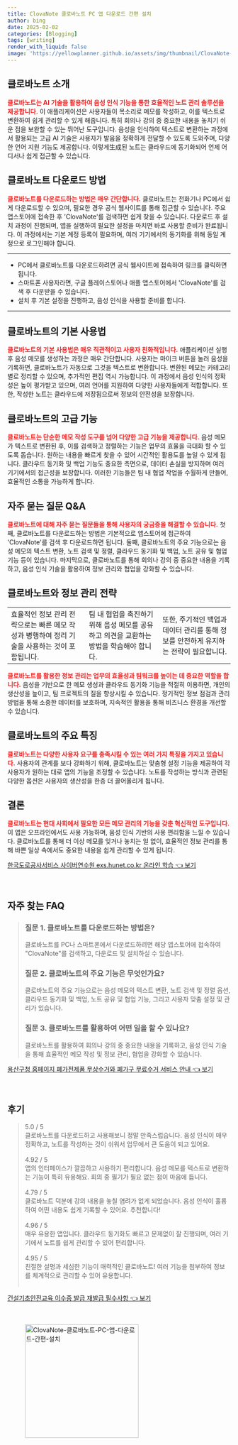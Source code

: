 ```yaml
---
title: ClovaNote 클로바노트 PC 앱 다운로드 간편 설치
author: bing
date: 2025-02-02
categories: [Blogging]
tags: [writing]
render_with_liquid: false
image: 'https://yellowplanner.github.io/assets/img/thumbnail/ClovaNote-클로바노트-PC-앱-다운로드-간편-설치.webp'
---
```



<h2 id='클로바노트_소개'>클로바노트 소개</h2>

<p><b><span style="color: #ee2323;">클로바노트는 AI 기술을 활용하여 음성 인식 기능을 통한 효율적인 노트 관리 솔루션을 제공합니다.</span></b> 이 애플리케이션은 사용자들이 목소리로 메모를 작성하고, 이를 텍스트로 변환하여 쉽게 관리할 수 있게 해줍니다. 특히 회의나 강의 중 중요한 내용을 놓치기 쉬운 점을 보완할 수 있는 뛰어난 도구입니다. 음성을 인식하여 텍스트로 변환하는 과정에서 활용되는 고급 AI 기술은 사용자가 발음을 정확하게 전달할 수 있도록 도와주며, 다양한 언어 지원 기능도 제공합니다. 이렇게生成된 노트는 클라우드에 동기화되어 언제 어디서나 쉽게 접근할 수 있습니다.</p>

<h2 id='클로바노트_다운로드'>클로바노트 다운로드 방법</h2>

<p><b><span style="color: #ee2323;">클로바노트를 다운로드하는 방법은 매우 간단합니다.</span></b> 클로바노트는 전화기나 PC에서 쉽게 다운로드할 수 있으며, 필요한 경우 공식 웹사이트를 통해 접근할 수 있습니다. 주요 앱스토어에 접속한 후 'ClovaNote'를 검색하면 쉽게 찾을 수 있습니다. 다운로드 후 설치 과정이 진행되며, 앱을 실행하여 필요한 설정을 마치면 바로 사용할 준비가 완료됩니다. 이 과정에서는 기본 계정 등록이 필요하며, 여러 기기에서의 동기화를 위해 동일 계정으로 로그인해야 합니다.</p>

<hr />

<ul>
    <li>PC에서 클로바노트를 다운로드하려면 공식 웹사이트에 접속하여 링크를 클릭하면 됩니다.</li>
    <li>스마트폰 사용자라면, 구글 플레이스토어나 애플 앱스토어에서 'ClovaNote'를 검색 후 다운받을 수 있습니다.</li>
    <li>설치 후 기본 설정을 진행하고, 음성 인식을 사용할 준비를 합니다.</li>
</ul>

<hr />

<h2 id='클로바노트_기본_사용법'>클로바노트의 기본 사용법</h2>

<p><b><span style="color: #ee2323;">클로바노트의 기본 사용법은 매우 직관적이고 사용자 친화적입니다.</span></b> 애플리케이션 실행 후 음성 메모를 생성하는 과정은 매우 간단합니다. 사용자는 마이크 버튼을 눌러 음성을 기록하면, 클로바노트가 자동으로 그것을 텍스트로 변환합니다. 변환된 메모는 카테고리별로 정리할 수 있으며, 추가적인 편집 역시 가능합니다. 이 과정에서 음성 인식의 정확성은 높이 평가받고 있으며, 여러 언어를 지원하여 다양한 사용자들에게 적합합니다. 또한, 작성한 노트는 클라우드에 저장됨으로써 정보의 안전성을 보장합니다.</p>

<h2 id='클로바노트의_고급_기능'>클로바노트의 고급 기능</h2>

<p><b><span style="color: #ee2323;">클로바노트는 단순한 메모 작성 도구를 넘어 다양한 고급 기능을 제공합니다.</span></b> 음성 메모가 텍스트로 변환된 후, 이를 검색하고 정렬하는 기능은 업무의 효율을 극대화 할 수 있도록 돕습니다. 원하는 내용을 빠르게 찾을 수 있어 시간적인 활용도를 높일 수 있게 됩니다. 클라우드 동기화 및 백업 기능도 중요한 측면으로, 데이터 손실을 방지하며 여러 기기에서의 접근성을 보장합니다. 이러한 기능들은 팀 내 협업 작업을 수월하게 만들어, 효율적인 소통을 가능하게 합니다.</p>

<h2 id='QnA_자주_묻는_질문'>자주 묻는 질문 Q&A</h2>

<p><b><span style="color: #ee2323;">클로바노트에 대해 자주 묻는 질문들을 통해 사용자의 궁금증을 해결할 수 있습니다.</span></b> 첫째, 클로바노트를 다운로드하는 방법은 기본적으로 앱스토어에 접근하여 'ClovaNote'를 검색 후 다운로드하면 됩니다. 둘째, 클로바노트의 주요 기능으로는 음성 메모의 텍스트 변환, 노트 검색 및 정렬, 클라우드 동기화 및 백업, 노트 공유 및 협업 기능 등이 있습니다. 마지막으로, 클로바노트를 통해 회의나 강의 중 중요한 내용을 기록하고, 음성 인식 기술을 활용하여 정보 관리와 협업을 강화할 수 있습니다.</p>

<h2 id='클로바노트_정보_관리_전략'>클로바노트와 정보 관리 전략</h2>

<table>
    <tr>
        <td>효율적인 정보 관리 전략으로는 빠른 메모 작성과 병행하여 정리 기술을 사용하는 것이 포함됩니다.</td>
        <td>팀 내 협업을 촉진하기 위해 음성 메모를 공유하고 의견을 교환하는 방법을 학습해야 합니다.</td>
        <td>또한, 주기적인 백업과 데이터 관리를 통해 정보를 안전하게 유지하는 전략이 필요합니다.</td>
    </tr>
</table>

<p><b><span style="color: #ee2323;">클로바노트를 활용한 정보 관리는 업무의 효율성과 팀워크를 높이는 데 중요한 역할을 합니다.</span></b> 음성을 기반으로 한 메모 생성과 클라우드 동기화 기능을 적절히 이용하면, 개인의 생산성을 높이고, 팀 프로젝트의 질을 향상시킬 수 있습니다. 정기적인 정보 점검과 관리 방법을 통해 소중한 데이터를 보호하며, 지속적인 활용을 통해 비즈니스 환경을 개선할 수 있습니다.</p>

<h2 id='클로바노트의_특징'>클로바노트의 주요 특징</h2>

<p><b><span style="color: #ee2323;">클로바노트는 다양한 사용자 요구를 충족시킬 수 있는 여러 가지 특징을 가지고 있습니다.</span></b> 사용자의 관계를 보다 강화하기 위해, 클로바노트는 맞춤형 설정 기능을 제공하여 각 사용자가 원하는 대로 앱의 기능을 조정할 수 있습니다. 노트를 작성하는 방식과 관련된 다양한 옵션은 사용자의 생산성을 한층 더 끌어올리게 됩니다.</p>

<h2 id='결론'>결론</h2>

<p><b><span style="color: #ee2323;">클로바노트는 현대 사회에서 필요한 모든 메모 관리의 기능을 갖춘 혁신적인 도구입니다.</span></b> 이 앱은 오프라인에서도 사용 가능하며, 음성 인식 기반의 사용 편리함을 느낄 수 있습니다. 클로바노트를 통해 더 이상 메모를 잊거나 놓치는 일 없이, 효율적인 정보 관리를 통해 바쁜 일상 속에서도 중요한 내용을 쉽게 관리할 수 있게 됩니다.</p>


<p><a class="click-button" title="한국도로공사서비스 사이버연수원 exs.hunet.co.kr 온라인 학습" href="https://yellowplanner.github.io/posts/%ED%95%9C%EA%B5%AD%EB%8F%84%EB%A1%9C%EA%B3%B5%EC%82%AC%EC%84%9C%EB%B9%84%EC%8A%A4-%EC%82%AC%EC%9D%B4%EB%B2%84%EC%97%B0%EC%88%98%EC%9B%90-exs.hunet.co.kr-%EC%98%A8%EB%9D%BC%EC%9D%B8-%ED%95%99%EC%8A%B5/" rel="dofollow">한국도로공사서비스 사이버연수원 exs.hunet.co.kr 온라인 학습 👈 보기</a></p><br>
<h2 id='자주_찾는_FAQ'>자주 찾는 FAQ</h2>
<div itemscope="" itemtype="https://schema.org/FAQPage"> 
<blockquote> 
<div itemscope="" itemprop="mainEntity" itemtype="https://schema.org/Question"> 
<h3 itemprop="name">질문 1. 클로바노트를 다운로드하는 방법은?</h3> 
<div itemscope="" itemprop="acceptedAnswer" itemtype="https://schema.org/Answer"> 
<span itemprop="text"> 
<p>클로바노트를 PC나 스마트폰에서 다운로드하려면 해당 앱스토어에 접속하여 "ClovaNote"를 검색하고, 다운로드 및 설치하실 수 있습니다.</p> 
</span> 
</div> 
</div> 
<div itemscope="" itemprop="mainEntity" itemtype="https://schema.org/Question"> 
<h3 itemprop="name">질문 2. 클로바노트의 주요 기능은 무엇인가요?</h3> 
<div itemscope="" itemprop="acceptedAnswer" itemtype="https://schema.org/Answer"> 
<span itemprop="text"> 
<p>클로바노트의 주요 기능으로는 음성 메모의 텍스트 변환, 노트 검색 및 정렬 옵션, 클라우드 동기화 및 백업, 노트 공유 및 협업 기능, 그리고 사용자 맞춤 설정 및 관리가 있습니다.</p> 
</span> 
</div> 
</div> 
<div itemscope="" itemprop="mainEntity" itemtype="https://schema.org/Question"> 
<h3 itemprop="name">질문 3. 클로바노트를 활용하여 어떤 일을 할 수 있나요?</h3> 
<div itemscope="" itemprop="acceptedAnswer" itemtype="https://schema.org/Answer"> 
<span itemprop="text"> 
<p>클로바노트를 활용하여 회의나 강의 중 중요한 내용을 기록하고, 음성 인식 기술을 통해 효율적인 메모 작성 및 정보 관리, 협업을 강화할 수 있습니다.</p> 
</span> 
</div> 
</div> 
</blockquote> 
</div>
<p><a class="click-button" title="용산구청 홈페이지 폐가전제품 무상수거와 폐가구 무료수거 서비스 안내" href="https://yellowplanner.github.io/posts/%EC%9A%A9%EC%82%B0%EA%B5%AC%EC%B2%AD-%ED%99%88%ED%8E%98%EC%9D%B4%EC%A7%80-%ED%8F%90%EA%B0%80%EC%A0%84%EC%A0%9C%ED%92%88-%EB%AC%B4%EC%83%81%EC%88%98%EA%B1%B0%EC%99%80-%ED%8F%90%EA%B0%80%EA%B5%AC-%EB%AC%B4%EB%A3%8C%EC%88%98%EA%B1%B0-%EC%84%9C%EB%B9%84%EC%8A%A4-%EC%95%88%EB%82%B4/" rel="dofollow">용산구청 홈페이지 폐가전제품 무상수거와 폐가구 무료수거 서비스 안내 👈 보기</a></p><br>
<h2 id='후기'>후기</h2>
<div itemscope itemtype="https://schema.org/Product">
  <blockquote>
  <div itemprop="review" itemscope itemtype="https://schema.org/Review">
      <div itemprop="reviewRating" itemscope itemtype="https://schema.org/Rating"> <span itemprop="ratingValue">5.0</span> / <span itemprop="bestRating">5</span> </div>
      <span itemprop="reviewBody">클로바노트를 다운로드하고 사용해보니 정말 만족스럽습니다. 음성 인식이 매우 정확하고, 노트를 작성하는 것이 쉬워서 업무에서 큰 도움이 되고 있어요.</span>
  </div>
  <br>
  <div itemprop="review" itemscope itemtype="https://schema.org/Review">
      <div itemprop="reviewRating" itemscope itemtype="https://schema.org/Rating"> <span itemprop="ratingValue">4.92</span> / <span itemprop="bestRating">5</span> </div>
      <span itemprop="reviewBody">앱의 인터페이스가 깔끔하고 사용하기 편리합니다. 음성 메모를 텍스트로 변환하는 기능이 특히 유용해요. 회의 중 필기가 필요 없는 점이 마음에 듭니다.</span>
  </div>
  <br>
  <div itemprop="review" itemscope itemtype="https://schema.org/Review">
      <div itemprop="reviewRating" itemscope itemtype="https://schema.org/Rating"> <span itemprop="ratingValue">4.79</span> / <span itemprop="bestRating">5</span> </div>
      <span itemprop="reviewBody">클로바노트 덕분에 강의 내용을 놓칠 염려가 없게 되었습니다. 음성 인식이 훌륭하여 어떤 내용도 쉽게 기록할 수 있어요. 추천합니다!</span>
  </div>
  <br>
  <div itemprop="review" itemscope itemtype="https://schema.org/Review">
      <div itemprop="reviewRating" itemscope itemtype="https://schema.org/Rating"> <span itemprop="ratingValue">4.96</span> / <span itemprop="bestRating">5</span> </div>
      <span itemprop="reviewBody">매우 유용한 앱입니다. 클라우드 동기화도 빠르고 문제없이 잘 진행되며, 여러 기기에서 노트를 쉽게 관리할 수 있어 편리합니다.</span>
  </div>
  <br>
  <div itemprop="review" itemscope itemtype="https://schema.org/Review">
      <div itemprop="reviewRating" itemscope itemtype="https://schema.org/Rating"> <span itemprop="ratingValue">4.95</span> / <span itemprop="bestRating">5</span> </div>
      <span itemprop="reviewBody">친절한 설명과 세심한 기능이 매력적인 클로바노트! 여러 기능을 첨부하여 정보를 체계적으로 관리할 수 있어 유용합니다.</span>
  </div>
  <br>
  </blockquote>
</div>
<p><a class="click-button" title="건설기초안전교육 이수증 발급 재발급 필수사항" href="https://yellowplanner.github.io/posts/%EA%B1%B4%EC%84%A4%EA%B8%B0%EC%B4%88%EC%95%88%EC%A0%84%EA%B5%90%EC%9C%A1-%EC%9D%B4%EC%88%98%EC%A6%9D-%EB%B0%9C%EA%B8%89-%EC%9E%AC%EB%B0%9C%EA%B8%89-%ED%95%84%EC%88%98%EC%82%AC%ED%95%AD/" rel="dofollow">건설기초안전교육 이수증 발급 재발급 필수사항 👈 보기</a></p><br>
<figure class="image"><img src="https://yellowplanner.github.io/assets/img/thumbnail/ClovaNote-클로바노트-PC-앱-다운로드-간편-설치.webp" alt="ClovaNote-클로바노트-PC-앱-다운로드-간편-설치" width="256" height="256"></figure>